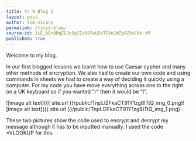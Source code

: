 ```yaml
---
title: Yr 9 Blog 1
layout: post
author: tom.vicary
permalink: /first-blog/
source-id: 1LE_kQr8DqZGJx5pJZv887wUZxTE9e1WZg9Z5sCbX-cM
published: true
---
```

Welcome to my blog.

In our first blogged lessons we learnt how to use Caesar cypher and many other methods of encryption. We also had to create our own code and using commands in sheets we had to create a way of deciding it quickly using a computer. For my code you have move everything across one to the right on a UK keyboard so if you wanted "r" then it would be “t”. 

![image alt text]({{ site.url }}/public/TnpLl2FkaCT91Y1zg8ITtQ_img_0.png)![image alt text]({{ site.url }}/public/TnpLl2FkaCT91Y1zg8ITtQ_img_1.png)

These two pictures show the code used to encrypt and decrypt my message although it has to be inputted manually. I used the code =VLOOKUP for this.

